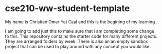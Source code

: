 # cse210-ww-student-template
My name is Christian Omar Yat Caal and this is the begining of my learning .

I am going to add just this to make sure that i am completing some change to this.
This repository contains the starter code for many different projects. They are arranged folders by week. There is also an an empty sandbox project that can be used to play around with any concept you would like.
